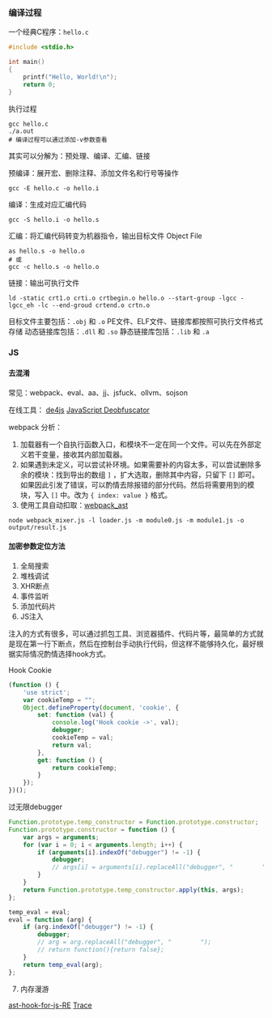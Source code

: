 ### 编译过程

一个经典C程序：`hello.c`

```c
#include <stdio.h>

int main()
{
    printf("Hello, World!\n");
    return 0;
}
```

执行过程

```shell
gcc hello.c
./a.out
# 编译过程可以通过添加-v参数查看
```

其实可以分解为：预处理、编译、汇编、链接

预编译：展开宏、删除注释、添加文件名和行号等操作

```shell
gcc -E hello.c -o hello.i
```

编译：生成对应汇编代码

```shell
gcc -S hello.i -o hello.s
```

汇编：将汇编代码转变为机器指令，输出目标文件 Object File

```shell
as hello.s -o hello.o
# 或
gcc -c hello.s -o hello.o
```

链接：输出可执行文件

```shell
ld -static crt1.o crti.o crtbegin.o hello.o --start-group -lgcc -lgcc_eh -lc --end-groud crtend.o crtn.o
```

目标文件主要包括：`.obj` 和 `.o`
PE文件、ELF文件、链接库都按照可执行文件格式存储
动态链接库包括：`.dll` 和 `.so`
静态链接库包括：`.lib` 和 `.a`

### JS

#### 去混淆

常见：webpack、eval、aa、jj、jsfuck、ollvm、sojson

在线工具：
[de4js](https://lelinhtinh.github.io/de4js/)
[JavaScript Deobfuscator](https://deobfuscate.io/)

webpack 分析：
1. 加载器有一个自执行函数入口，和模块不一定在同一个文件。可以先在外部定义若干变量，接收其内部加载器。
2. 如果遇到未定义，可以尝试补环境。如果需要补的内容太多，可以尝试删除多余的模块：找到导出的数组 `]` ，扩大选取，删除其中内容，只留下 `[]` 即可。如果因此引发了错误，可以酌情去除报错的部分代码。然后将需要用到的模块，写入 `[]` 中。改为 `{ index: value }` 格式。
3. 使用工具自动扣取：[webpack_ast](https://gitcode.net/zjq592767809/webpack_ast)
```shell
node webpack_mixer.js -l loader.js -m module0.js -m module1.js -o output/result.js
```

#### 加密参数定位方法

1. 全局搜索
2. 堆栈调试
3. XHR断点
4. 事件监听
5. 添加代码片
6. JS注入

注入的方式有很多，可以通过抓包工具、浏览器插件、代码片等，最简单的方式就是现在第一行下断点，然后在控制台手动执行代码，但这样不能够持久化，最好根据实际情况酌情选择hook方式。

Hook Cookie

```javascript
(function () {
    'use strict';
    var cookieTemp = "";
    Object.defineProperty(document, 'cookie', {
        set: function (val) {
            console.log('Hook cookie ->', val);
            debugger;
            cookieTemp = val;
            return val;
        },
        get: function () {
            return cookieTemp;
        }
    });
})();
```

过无限debugger

```JavaScript
Function.prototype.temp_constructor = Function.prototype.constructor;
Function.prototype.constructor = function () {
    var args = arguments;
    for (var i = 0; i < arguments.length; i++) {
        if (arguments[i].indexOf("debugger") != -1) {
            debugger;
            // args[i] = arguments[i].replaceAll("debugger", "        ");
        }
    }
    return Function.prototype.temp_constructor.apply(this, args);
};

temp_eval = eval;
eval = function (arg) {
    if (arg.indexOf("debugger") != -1) {
        debugger;
        // arg = arg.replaceAll("debugger", "        ");
        // return function(){return false};
    }
    return temp_eval(arg);
};
```

7. 内存漫游

[ast-hook-for-js-RE](https://github.com/JSREI/ast-hook-for-js-RE)
[Trace](https://github.com/L018/Trace)



